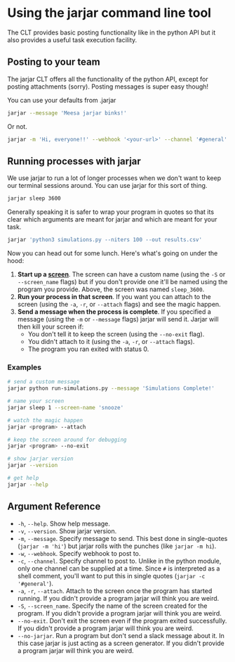 # Using the jarjar command line tool

The CLT provides basic posting functionality like in the python API but it also provides a useful task execution facility.

## Posting to your team

The jarjar CLT offers all the functionality of the python API, except for posting attachments (sorry). Posting messages is super easy though!

You can use your defaults from .jarjar
```sh
jarjar --message 'Meesa jarjar binks!'
```

Or not.

```sh
jarjar -m 'Hi, everyone!!' --webhook '<your-url>' --channel '#general'
```

## Running processes with jarjar

We use jarjar to run a lot of longer processes when we don't want to keep our terminal sessions around. You can use jarjar for this sort of thing.

```sh
jarjar sleep 3600
```

Generally speaking it is safer to wrap your program in quotes so that its clear which arguments are meant for jarjar and which are meant for your task.

```sh
jarjar 'python3 simulations.py --niters 100 --out results.csv'
```

Now you can head out for some lunch. Here's what's going on under the hood:

1. **Start up a [screen](https://www.gnu.org/software/screen/)**. The screen can have a custom name (using the `-S` or  `--screen_name` flags) but if you don't provide one it'll be named using the program you provide. Above, the screen was named `sleep_3600`.
2. **Run your process in that screen**. If you want you can attach to the screen (using the `-a`, `-r`, or  `--attach` flags) and see the magic happen.
3. **Send a message when the process is complete**. If you specified a message (using the `-m` or  `--message` flags) jarjar will send it. Jarjar will then kill your screen if:
    * You don't tell it to keep the screen (using the `--no-exit` flag).
    * You didn't attach to it (using the `-a`, `-r`, or  `--attach` flags).
    * The program you ran exited with status 0.

### Examples

```sh
# send a custom message
jarjar python run-simulations.py --message 'Simulations Complete!'

# name your screen
jarjar sleep 1 --screen-name 'snooze'

# watch the magic happen
jarjar <program> --attach

# keep the screen around for debugging
jarjar <program> --no-exit

# show jarjar version
jarjar --version

# get help
jarjar --help
```

## Argument Reference

- `-h`, `--help`. Show help message.
- `-v`, `--version`. Show jarjar version.
- `-m`, `--message`. Specify message to send. This best done in single-quotes (`jarjar -m 'hi'`) but jarjar rolls with the punches (like `jarjar -m hi`).
- `-w`, `--webhook`. Specify webhook to post to.
- `-c`, `--channel`. Specify channel to post to. Unlike in the python module, only one channel can be supplied at a time. Since `#` is interpreted as a shell comment, you'll want to put this in single quotes (`jarjar -c '#general'`).
- `-a`, `-r`, `--attach`. Attach to the screen once the program has started running. If you didn't provide a program jarjar will think you are weird.
- `-S`, `--screen_name`. Specify the name of the screen created for the program. If you didn't provide a program jarjar will think you are weird.
- `--no-exit`. Don't exit the screen even if the program exited successfully. If you didn't provide a program jarjar will think you are weird.
- `--no-jarjar`. Run a program but don't send a slack message about it. In this case jarjar is just acting as a screen generator. If you didn't provide a program jarjar will think you are weird.

